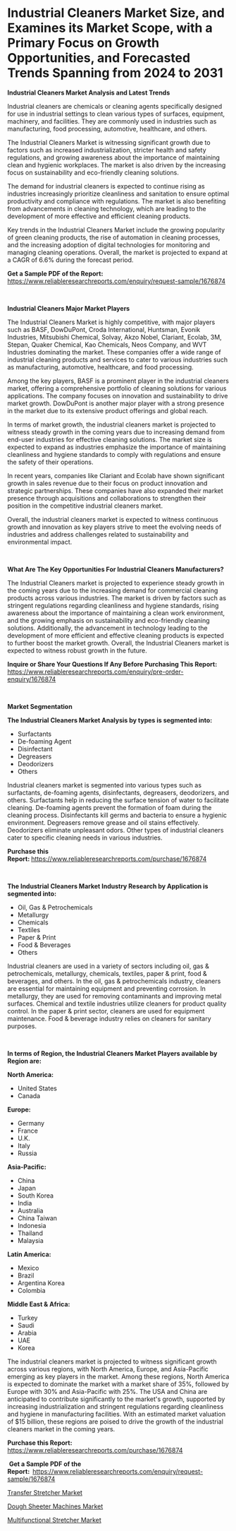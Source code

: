 <p><h1>Industrial Cleaners Market Size, and Examines its Market Scope, with a Primary Focus on Growth Opportunities, and Forecasted Trends Spanning from 2024 to 2031</h1></p><p><strong>Industrial Cleaners Market Analysis and Latest Trends</strong></p>
<p><p>Industrial cleaners are chemicals or cleaning agents specifically designed for use in industrial settings to clean various types of surfaces, equipment, machinery, and facilities. They are commonly used in industries such as manufacturing, food processing, automotive, healthcare, and others.</p><p>The Industrial Cleaners Market is witnessing significant growth due to factors such as increased industrialization, stricter health and safety regulations, and growing awareness about the importance of maintaining clean and hygienic workplaces. The market is also driven by the increasing focus on sustainability and eco-friendly cleaning solutions.</p><p>The demand for industrial cleaners is expected to continue rising as industries increasingly prioritize cleanliness and sanitation to ensure optimal productivity and compliance with regulations. The market is also benefiting from advancements in cleaning technology, which are leading to the development of more effective and efficient cleaning products.</p><p>Key trends in the Industrial Cleaners Market include the growing popularity of green cleaning products, the rise of automation in cleaning processes, and the increasing adoption of digital technologies for monitoring and managing cleaning operations. Overall, the market is projected to expand at a CAGR of 6.6% during the forecast period.</p></p>
<p><strong>Get a Sample PDF of the Report:&nbsp;</strong> <a href="https://www.reliableresearchreports.com/enquiry/request-sample/1676874">https://www.reliableresearchreports.com/enquiry/request-sample/1676874</a></p>
<p>&nbsp;</p>
<p><strong>Industrial Cleaners Major Market Players</strong></p>
<p><p>The Industrial Cleaners Market is highly competitive, with major players such as BASF, DowDuPont, Croda International, Huntsman, Evonik Industries, Mitsubishi Chemical, Solvay, Akzo Nobel, Clariant, Ecolab, 3M, Stepan, Quaker Chemical, Kao Chemicals, Neos Company, and WVT Industries dominating the market. These companies offer a wide range of industrial cleaning products and services to cater to various industries such as manufacturing, automotive, healthcare, and food processing.</p><p>Among the key players, BASF is a prominent player in the industrial cleaners market, offering a comprehensive portfolio of cleaning solutions for various applications. The company focuses on innovation and sustainability to drive market growth. DowDuPont is another major player with a strong presence in the market due to its extensive product offerings and global reach.</p><p>In terms of market growth, the industrial cleaners market is projected to witness steady growth in the coming years due to increasing demand from end-user industries for effective cleaning solutions. The market size is expected to expand as industries emphasize the importance of maintaining cleanliness and hygiene standards to comply with regulations and ensure the safety of their operations.</p><p>In recent years, companies like Clariant and Ecolab have shown significant growth in sales revenue due to their focus on product innovation and strategic partnerships. These companies have also expanded their market presence through acquisitions and collaborations to strengthen their position in the competitive industrial cleaners market.</p><p>Overall, the industrial cleaners market is expected to witness continuous growth and innovation as key players strive to meet the evolving needs of industries and address challenges related to sustainability and environmental impact.</p></p>
<p>&nbsp;</p>
<p><strong>What Are The Key Opportunities For Industrial Cleaners Manufacturers?</strong></p>
<p><p>The Industrial Cleaners market is projected to experience steady growth in the coming years due to the increasing demand for commercial cleaning products across various industries. The market is driven by factors such as stringent regulations regarding cleanliness and hygiene standards, rising awareness about the importance of maintaining a clean work environment, and the growing emphasis on sustainability and eco-friendly cleaning solutions. Additionally, the advancement in technology leading to the development of more efficient and effective cleaning products is expected to further boost the market growth. Overall, the Industrial Cleaners market is expected to witness robust growth in the future.</p></p>
<p><strong>Inquire or Share Your Questions If Any Before Purchasing This Report:</strong> <a href="https://www.reliableresearchreports.com/enquiry/pre-order-enquiry/1676874">https://www.reliableresearchreports.com/enquiry/pre-order-enquiry/1676874</a></p>
<p>&nbsp;</p>
<p><strong>Market Segmentation</strong></p>
<p><strong>The Industrial Cleaners Market Analysis by types is segmented into:</strong></p>
<p><ul><li>Surfactants</li><li>De-foaming Agent</li><li>Disinfectant</li><li>Degreasers</li><li>Deodorizers</li><li>Others</li></ul></p>
<p><p>Industrial cleaners market is segmented into various types such as surfactants, de-foaming agents, disinfectants, degreasers, deodorizers, and others. Surfactants help in reducing the surface tension of water to facilitate cleaning. De-foaming agents prevent the formation of foam during the cleaning process. Disinfectants kill germs and bacteria to ensure a hygienic environment. Degreasers remove grease and oil stains effectively. Deodorizers eliminate unpleasant odors. Other types of industrial cleaners cater to specific cleaning needs in various industries.</p></p>
<p><strong>Purchase this Report:&nbsp;</strong><a href="https://www.reliableresearchreports.com/purchase/1676874">https://www.reliableresearchreports.com/purchase/1676874</a></p>
<p>&nbsp;</p>
<p><strong>The Industrial Cleaners Market Industry Research by Application is segmented into:</strong></p>
<p><ul><li>Oil, Gas & Petrochemicals</li><li>Metallurgy</li><li>Chemicals</li><li>Textiles</li><li>Paper & Print</li><li>Food & Beverages</li><li>Others</li></ul></p>
<p><p>Industrial cleaners are used in a variety of sectors including oil, gas & petrochemicals, metallurgy, chemicals, textiles, paper & print, food & beverages, and others. In the oil, gas & petrochemicals industry, cleaners are essential for maintaining equipment and preventing corrosion. In metallurgy, they are used for removing contaminants and improving metal surfaces. Chemical and textile industries utilize cleaners for product quality control. In the paper & print sector, cleaners are used for equipment maintenance. Food & beverage industry relies on cleaners for sanitary purposes.</p></p>
<p>&nbsp;</p>
<p><strong>In terms of Region, the Industrial Cleaners Market Players available by Region are:</strong></p>
<p>
    <p> <strong> North America: </strong>
        <ul>
            <li>United States</li>
            <li>Canada</li>
        </ul>
        </p> 
    <p> <strong> Europe: </strong>
        <ul>
            <li>Germany</li>
            <li>France</li>
            <li>U.K.</li>
            <li>Italy</li>
            <li>Russia</li>
        </ul>
        </p> 
    <p> <strong> Asia-Pacific: </strong>
        <ul>
            <li>China</li>
            <li>Japan</li>
            <li>South Korea</li>
            <li>India</li>
            <li>Australia</li>
            <li>China Taiwan</li>
            <li>Indonesia</li>
            <li>Thailand</li>
            <li>Malaysia</li>
        </ul>
        </p> 
    <p> <strong> Latin America: </strong>
        <ul>
            <li>Mexico</li>
            <li>Brazil</li>
            <li>Argentina Korea</li>
            <li>Colombia</li>
        </ul>
        </p> 
    <p> <strong> Middle East & Africa: </strong>
        <ul>
            <li>Turkey</li>
            <li>Saudi</li>
            <li>Arabia</li>
            <li>UAE</li>
            <li>Korea</li>
        </ul>
    </p>
    </p>
<p><p>The industrial cleaners market is projected to witness significant growth across various regions, with North America, Europe, and Asia-Pacific emerging as key players in the market. Among these regions, North America is expected to dominate the market with a market share of 35%, followed by Europe with 30% and Asia-Pacific with 25%. The USA and China are anticipated to contribute significantly to the market's growth, supported by increasing industrialization and stringent regulations regarding cleanliness and hygiene in manufacturing facilities. With an estimated market valuation of $15 billion, these regions are poised to drive the growth of the industrial cleaners market in the coming years.</p></p>
<p><strong>Purchase this Report: </strong><a href="https://www.reliableresearchreports.com/purchase/1676874">https://www.reliableresearchreports.com/purchase/1676874</a></p>
<p>&nbsp;<strong>Get a Sample PDF of the Report:&nbsp;&nbsp;</strong><a href="https://www.reliableresearchreports.com/enquiry/request-sample/1676874">https://www.reliableresearchreports.com/enquiry/request-sample/1676874</a></p>
<p><strong></strong></p>
<p><p><a href="https://view.publitas.com/reportprime-1/transfer-stretcher-market-research-report-forecasted-for-period-from-2023-2030-by-market-type-market-application-and-region/">Transfer Stretcher Market</a></p><p><a href="https://view.publitas.com/reportprime-1/dough-sheeter-machines-market-analysis-and-market-size-global-industry-overview-market-segmentation-and-forecast-2023-to-2030/">Dough Sheeter Machines Market</a></p><p><a href="https://view.publitas.com/reportprime-1/multifunctional-stretcher-market-research-report-provides-thorough-industry-overview-which-offers-an-in-depth-analysis-of-product-trends-and-new-market-divisions/">Multifunctional Stretcher Market</a></p></p>